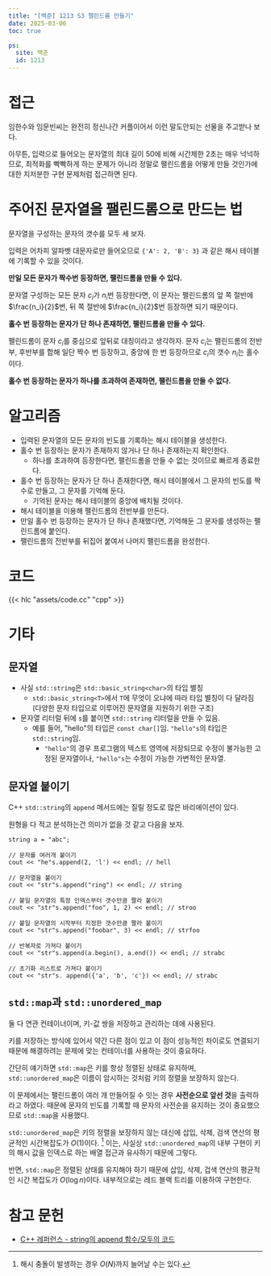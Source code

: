 ```yaml
---
title: "[백준] 1213 S3 팰린드롬 만들기"
date: 2025-03-06
toc: true

ps:
  site: 백준
  id: 1213
---
```


# 접근

임한수와 임문빈씨는 완전히 정신나간 커플이어서 이런 말도안되는 선물을 주고받나 보다.

아무튼, 입력으로 들어오는 문자열의 최대 길이 50에 비해 시간제한 2초는 매우 넉넉하므로, 최적화를 빡빡하게 하는 문제가 아니라 정말로 팰린드롬을 어떻게 만들 것인가에 대한 지저분한 구현 문제처럼 접근하면 된다.

# 주어진 문자열을 팰린드롬으로 만드는 법

문자열을 구성하는 문자의 갯수를 모두 세 보자. 

입력은 어차피 알파벳 대문자로만 들어오므로 `{'A': 2, 'B': 3}` 과 같은 해시 테이블에 기록할 수 있을 것이다.

**만일 모든 문자가 짝수번 등장하면, 팰린드롬을 만들 수 있다.** 

문자열 구성하는 모든 문자 $c_i$가 $n_i$번 등장한다면, 이 문자는 팰린드롬의 앞 쪽 절반에 $\frac{n_i}{2}$번, 뒤 쪽 절반에 $\frac{n_i}{2}$번 등장하면 되기 때문이다.

**홀수 번 등장하는 문자가 단 하나 존재하면, 팰린드롬을 만들 수 있다.**

팰린드롬이 문자 $c_i$를 중심으로 앞뒤로 대칭이라고 생각하자. 문자 $c_i$는 팰린드롬의 전반부, 후반부를 합해 일단 짝수 번 등장하고, 중앙에 한 번 등장하므로 $c_i$의 갯수 $n_i$는 홀수이다. 

**홀수 번 등장하는 문자가 하나를 초과하여 존재하면, 팰린드롬을 만들 수 없다.**

# 알고리즘

* 입력된 문자열의 모든 문자의 빈도를 기록하는 해시 테이블을 생성한다.
* 홀수 번 등장하는 문자가 존재하지 않거나 단 하나 존재하는지 확인한다.
  * 하나를 초과하여 등장한다면, 팰린드롬을 만들 수 없는 것이므로 빠르게 종료한다.
* 홀수 번 등장하는 문자가 단 하나 존재한다면, 해시 테이블에서 그 문자의 빈도를 짝수로 만들고, 그 문자를 기억해 둔다. 
  * 기억된 문자는 해시 테이블의 중앙에 배치될 것이다.
* 해시 테이블을 이용해 팰린드롬의 전반부를 만든다.
* 만일 홀수 번 등장하는 문자가 단 하나 존재했다면, 기억해둔 그 문자를 생성하는 팰린드롬에 붙인다.
* 팰린드롬의 전반부를 뒤집어 붙여서 나머지 팰린드롬을 완성한다.

# 코드

{{< hlc "assets/code.cc" "cpp" >}}

# 기타

## 문자열

* 사실 `std::string`은 `std::basic_string<char>`의 타입 별칭
  * `std::basic_string<T>`에서 `T`에 무엇이 오냐에 따라 타입 별칭이 다 달라짐  (다양한 문자 타입으로 이루어진 문자열을 지원하기 위한 구조)
* 문자열 리터럴 뒤에 `s`를 붙이면 `std::string` 리터럴을 만들 수 있음.
  * 예를 들어, "hello"의 타입은 `const char[]`임. `"hello"s`의 타입은 `std::string`임. 
    * `"hello"`의 경우 프로그램의 텍스트 영역에 저장되므로 수정이 불가능한 고정된 문자열이나, `"hello"s`는 수정이 가능한 가변적인 문자열.

## 문자열 붙이기

C++ `std::string`의 `append` 메서드에는 질릴 정도로 많은 바리에이션이 있다.

원형을 다 적고 분석하는건 의미가 없을 것 같고 다음을 보자.

```cpp{lineNos=false}
string a = "abc";

// 문자를 여러개 붙이기
cout << "he"s.append(2, 'l') << endl; // hell

// 문자열을 붙이기
cout << "str"s.append("ring") << endl; // string

// 붙일 문자열의 특정 인덱스부터 갯수만큼 짤라 붙이기
cout << "str"s.append("foo", 1, 2) << endl; // stroo

// 붙일 문자열의 시작부터 지정한 갯수만큼 짤라 붙이기
cout << "str"s.append("foobar", 3) << endl; // strfoo 

// 반복자로 가져다 붙이기
cout << "str"s.append(a.begin(), a.end()) << endl; // strabc

// 초기화 리스트로 가져다 붙이기
cout << "str"s. append({'a', 'b', 'c'}) << endl; // strabc
```

## `std::map`과 `std::unordered_map`

둘 다 연관 컨테이너이며, 키-값 쌍을 저장하고 관리하는 데에 사용된다.

키를 저장하는 방식에 있어서 약간 다른 점이 있고 이 점이 성능적인 차이로도 연결되기 때문에 해결하려는 문제에 맞는 컨테이너를 사용하는 것이 중요하다.

간단히 얘기하면 `std::map`은 키를 항상 정렬된 상태로 유지하며, `std::unordered_map`은 이름이 암시하는 것처럼 키의 정렬을 보장하지 않는다.

이 문제에서는 팰린드롬이 여러 개 만들어질 수 잇는 경우 **사전순으로 앞선 것**을 출력하라고 하였다. 때문에 문자의 빈도를 기록할 때 문자의 사전순을 유지하는 것이 중요했으므로 `std::map`을 사용했다.

`std::unordered_map`은 키의 정렬을 보장하지 않는 대신에 삽입, 삭제, 검색 연산의 평균적인 시간복잡도가 $O(1)$이다. [^1] 이는, 사실상 `std::unordered_map`의 내부 구현이 키의 해시 값을 인덱스로 하는 배열 접근과 유사하기 때문에 그렇다. 

[^1]: 해시 충돌이 발생하는 경우 $O(N)$까지 늘어날 수는 있다.

반면, `std::map`은 정렬된 상태를 유지해야 하기 때문에 삽입, 삭제, 겁색 연산의 평균적인 시간 복잡도가 $O(\log{n})$이다. 내부적으로는 레드 블랙 트리를 이용하여 구현한다.

# 참고 문헌

- [C++ 레퍼런스 - string의 append 함수/모두의 코드](https://modoocode.com/307)